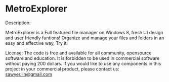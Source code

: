 MetroExplorer
=============
Description:

MetroExplorer is a Full featured file manager on Windows 8, fresh UI design and user friendly funtions!
Organize and manage your files and folders in an easy and effective way, Try it!

License:
The code is free and available for all community, opensource software and education. It is forbidden to be used in commercial software without paying 200 dollars. If you would like to use any components in this project in your commercial product, please contact us: sawyer.lin@gmail.com 
